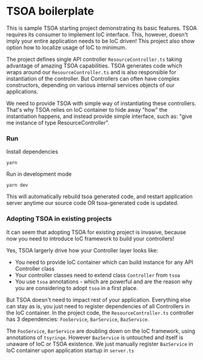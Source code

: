 # TSOA boilerplate

This is sample TSOA starting project demonstrating its basic features. TSOA 
requires its consumer to implement IoC interface. This, however, doesn't imply
your entire application needs to be IoC driven! This project also show option
how to localize usage of IoC to minimum.  

The project defines single API controller `ResourceController.ts` taking 
advantage of amazing TSOA capabilities. 
TSOA generates code which wraps around our `ResourceController.ts` and is also
responsible for instantiation of the controller. But Controllers can often
have complex constructors, depending on various internal services objects
of our applications. 

We need to provide TSOA with simple way of instantiating
these controllers. That's why TSOA relies on IoC container to hide away
"how" the instantiation happens, and instead provide simple interface, such as:
"give me instance of type ResourceController".

### Run
Install dependencies
```
yarn
```
Run in development mode
```
yarn dev
```
This will automatically rebuild tsoa generated code, and restart application
server anytime our source code OR tsoa-generated code is updated.

### Adopting TSOA in existing projects
It can seem that adopting TSOA for existing project is invasive, because now
you need to introduce IoC framework to build your controllers! 

Yes, TSOA largerly drive how your Controller layer looks like: 
- You need to provide IoC container which can build instance for any API Controller class
- Your controller classes need to extend class `Controller` from `tsoa`  
- You use `tsoa` annotations - which are powerful and are the reason why you
  are considering to adopt `tsoa` in a first place.

But TSOA doesn't need to impact rest of your application. Everything else 
can stay as is, you just need to register dependencies of all Controllers 
in the IoC container. In the project code, the `ResourceController.ts` 
controller has 3 dependencies: `FooService`, `BarService`, `BazService`.

The `FooService`, `BarService` are doubling down on the IoC framework, using
annotations of `tsyringe`.
However `BazService` is untouched and itself is unaware of IoC or TSOA existence.
We just manually register `BazService` in IoC container upon application startup
in `server.ts`



